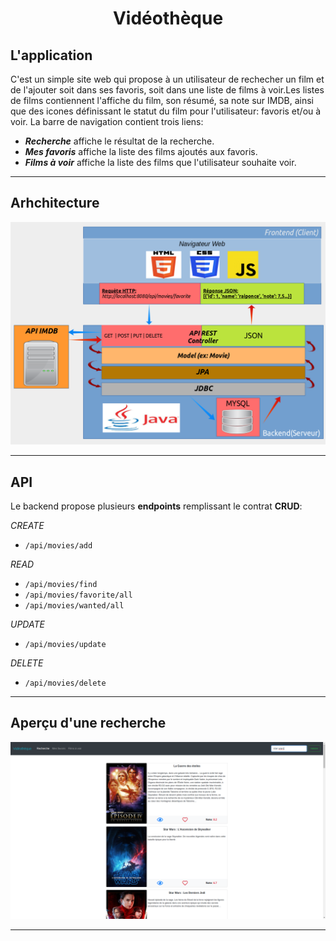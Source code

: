 # <center>Vidéothèque</center>

## L'application

C'est un simple site web qui propose à un utilisateur de rechecher un film et de l'ajouter soit dans ses favoris, soit dans une liste de films à voir.Les listes de films contiennent l'affiche du film, son résumé, sa note sur IMDB, ainsi que des icones définissant le statut du film pour l'utilisateur: favoris et/ou à voir.
La barre de navigation contient trois liens:

- __*Recherche*__ affiche le résultat de la recherche.
- __*Mes favoris*__ affiche la liste des films ajoutés aux favoris.
- __*Films à voir*__ affiche la liste des films que l'utilisateur souhaite voir.  

--- 

## Arhchitecture
![Architecture](./screenshots/diagramme.png)

---

## API

Le backend propose plusieurs __endpoints__ remplissant le contrat __CRUD__:

*CREATE*

- ```/api/movies/add```

*READ*

- ```/api/movies/find```
- ```/api/movies/favorite/all```
- ```/api/movies/wanted/all```

*UPDATE*

- ```/api/movies/update```

*DELETE*

- ```/api/movies/delete```

---

## Aperçu d'une recherche

![Application](./screenshots/app.png)

---